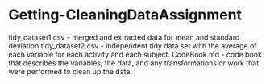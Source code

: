 # Getting-CleaningDataAssignment
tidy_dataset1.csv - merged and extracted data for mean and standard deviation
tidy_dataset2.csv - independent tidy data set with the average of each variable for each activity and each subject.
CodeBook.md - code book that describes the variables, the data, and any transformations or work that were performed to clean up the data.
